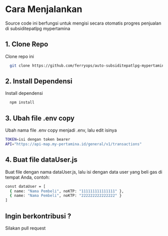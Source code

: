 # Cara Menjalankan

Source code ini berfungsi untuk mengisi secara otomatis progres penjualan di subsiditepatlpg mypertamina

## 1. Clone Repo

Clone repo ini

```bash
  git clone https://github.com/ferryops/auto-subsiditepatlpg-mypertamina.git
```

## 2. Install Dependensi

Install dependensi

```bash
  npm install
```

## 3. Ubah file .env copy

Ubah nama file .env copy menjadi .env, lalu edit isinya

```bash
TOKEN=isi dengan token bearer
API="https://api-map.my-pertamina.id/general/v1/transactions"
```

## 4. Buat file dataUser.js

Buat file dengan nama dataUser.js, lalu isi dengan data user yang beli gas di tempat Anda, contoh:

```bash
const dataUser = [
  { name: "Nama Pembeli", noKTP: "111111111111111" },
  { name: "Nama Pembeli", noKTP: "222222222222222" }
]
```

## Ingin berkontribusi ?

Silakan pull request
